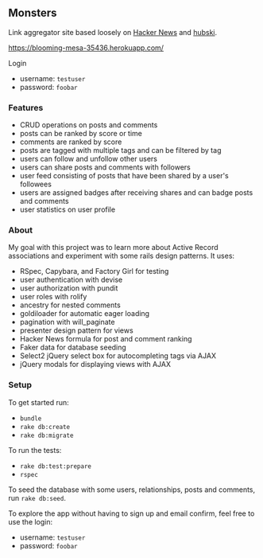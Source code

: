 ## Monsters

Link aggregator site based loosely on [Hacker News](https://news.ycombinator.com/) and [hubski](https://hubski.com/).

https://blooming-mesa-35436.herokuapp.com/

Login
* username: `testuser`
* password: `foobar`

### Features

* CRUD operations on posts and comments
* posts can be ranked by score or time
* comments are ranked by score
* posts are tagged with multiple tags and can be filtered by tag
* users can follow and unfollow other users
* users can share posts and comments with followers
* user feed consisting of posts that have been shared by a user's followees
* users are assigned badges after receiving shares and can badge posts and comments
* user statistics on user profile

### About

My goal with this project was to learn more about Active Record associations and experiment with some rails design patterns. It uses:

* RSpec, Capybara, and Factory Girl for testing
* user authentication with devise
* user authorization with pundit
* user roles with rolify
* ancestry for nested comments
* goldiloader for automatic eager loading
* pagination with will_paginate
* presenter design pattern for views
* Hacker News formula for post and comment ranking
* Faker data for database seeding
* Select2 jQuery select box for autocompleting tags via AJAX
* jQuery modals for displaying views with AJAX

### Setup

To get started run:
* `bundle`
* `rake db:create`
* `rake db:migrate`

To run the tests:
* `rake db:test:prepare`
* `rspec`

To seed the database with some users, relationships, posts and comments, run `rake db:seed`.

To explore the app without having to sign up and email confirm, feel free to use the login:
* username: `testuser`
* password: `foobar`
